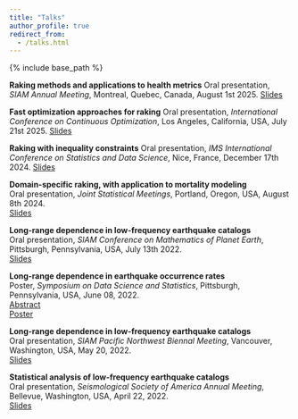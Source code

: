 ```yaml
---
title: "Talks"
author_profile: true
redirect_from:
  - /talks.html
---
```


{% include base_path %}

<!-- Leave two spaces at the end -->

**Raking methods and applications to health metrics**
Oral presentation, *SIAM Annual Meeting*, Montreal, Quebec, Canada, August 1st 2025.
[Slides](/files/SIAM_2025_ADucellier.pdf) &nbsp;  

**Fast optimization approaches for raking**
Oral presentation, *International Conference on Continuous Optimization*, Los Angeles, California, USA, July 21st 2025.
[Slides](/files/ICCOPT_2025_ADucellier.pdf) &nbsp;  

**Raking with inequality constraints**
Oral presentation, *IMS International Conference on Statistics and Data Science*, Nice, France, December 17th 2024.
[Slides](/files/ICSDS_2024_ADucellier.pdf) &nbsp;  

**Domain-specific raking, with application to mortality modeling**  
Oral presentation, *Joint Statistical Meetings*, Portland, Oregon, USA, August 8th 2024.  
[Slides](/files/JSM_2024_ADucellier.pdf) &nbsp;  

**Long-range dependence in low-frequency earthquake catalogs**  
Oral presentation, *SIAM Conference on Mathematics of Planet Earth*, Pittsburgh, Pennsylvania, USA, July 13th 2022.   
[Slides](/files/Ducellier_SIAM_MPE_2022.pdf) &nbsp;  

**Long-range dependence in earthquake occurrence rates**  
Poster, *Symposium on Data Science and Statistics*, Pittsburgh, Pennsylvania, USA, June 08, 2022.  
[Abstract](/files/Ducellier_SDSS_2022_abstract.pdf) &nbsp;  
[Poster](/files/Ducellier_SDSS_2022_poster.pdf) &nbsp;  

**Long-range dependence in low-frequency earthquake catalogs**  
Oral presentation, *SIAM Pacific Northwest Biennal Meeting*, Vancouver, Washington, USA, May 20, 2022.  
[Slides](/files/Ducellier_SIAM_PNW_2022.pdf) &nbsp;  

**Statistical analysis of low-frequency earthquake catalogs**  
Oral presentation, *Seismological Society of America Annual Meeting*, Bellevue, Washington, USA, April 22, 2022.  
[Slides](/files/Ducellier_SSA_2022.pdf) &nbsp;  

